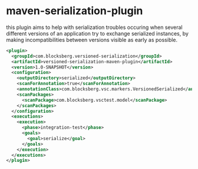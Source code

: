 # maven-serialization-plugin

this plugin aims to help with serialization troubles occuring when several different versions of an application try to exchange serialized instances, by making incompatibilities between versions visible as early as possible.
```xml
<plugin>
  <groupId>com.blocksberg.versioned-serialization</groupId>
  <artifactId>versioned-serialization-maven-plugin</artifactId>
  <version>1.0-SNAPSHOT</version>
  <configuration>
    <outputDirectory>serialized</outputDirectory>
    <scanForAnnotation>true</scanForAnnotation>
    <annotationClass>com.blocksberg.vsc.markers.VersionedSerialized</annotationClass>
    <scanPackages>
      <scanPackage>com.blocksberg.vsctest.model</scanPackage>
    </scanPackages>
  </configuration>
  <executions>
    <execution>
      <phase>integration-test</phase>
      <goals>
        <goal>serialize</goal>
      </goals>
    </execution>
  </executions>
</plugin>
```
